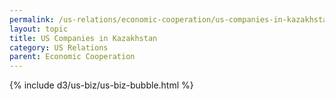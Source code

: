 ```yaml
---
permalink: /us-relations/economic-cooperation/us-companies-in-kazakhstan
layout: topic
title: US Companies in Kazakhstan
category: US Relations
parent: Economic Cooperation
---
```


{% include d3/us-biz/us-biz-bubble.html %}

